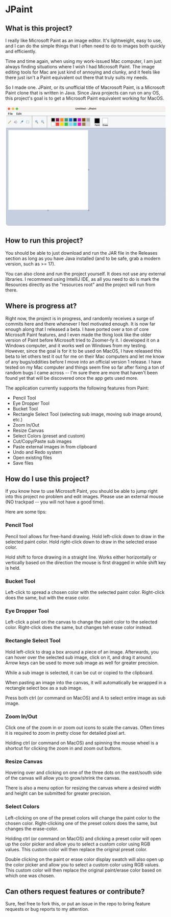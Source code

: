 # JPaint

## What is this project?

I really like Microsoft Paint as an image editor.
It's lightweight, easy to use, and I can do the simple things that I often need to do to images both quickly and efficiently.

Time and time again, when using my work-issued Mac computer, I am just always finding situations where I wish I had Microsoft Paint.
The image editing tools for Mac are just kind of annoying and clunky, and it feels like there just isn't a Paint equivalent out there that truly suits my needs.

So I made one.
JPaint, or its unofficial title of Macrosoft Paint, is a Microsoft Paint clone that is written in Java.
Since Java projects can run on any OS, this project's goal is to get a Microsoft Paint equivalent working for MacOS.

![app-image.png](Assets/app-image.png)

## How to run this project?

You should be able to just download and run the JAR file in the Releases section as long as you have Java installed (and to be safe, grab a modern version, such as >= 17).

You can also clone and run the project yourself.
It does not use any external libraries.
I recommend using IntelliJ IDE, as all you need to do is mark the Resources directly as the "resources root" and the project will run from there.

## Where is progress at?

Right now, the project is in progress, and randomly receives a surge of commits here and there whenever I feel motivated enough.
It is now far enough along that I released a beta.
I have ported over a ton of core Microsoft Paint features, and I even made the thing look like the older version of Paint before Microsoft tried to Zoomer-fy it.
I developed it on a Windows computer, and it works well on Windows from my testing.
However, since the goal is for it to be used on MacOS, I have released this beta to let others test it out for me on their Mac computers and let me know of any bugs/oddities before I move into an official version 1 release.
I have tested on my Mac computer and things seem fine so far after fixing a ton of random bugs I came across -- I'm sure there are more that haven't been found yet that will be discovered once the app gets used more.

The application currently supports the following features from Paint:
- Pencil Tool
- Eye Dropper Tool
- Bucket Tool
- Rectangle Select Tool (selecting sub image, moving sub image around, etc.)
- Zoom In/Out
- Resize Canvas
- Select Colors (preset and custom)
- Cut/Copy/Paste sub images
- Paste external images in from clipboard
- Undo and Redo system
- Open existing files
- Save files

## How do I use this project?

If you know how to use Microsoft Paint, you should be able to jump right into this project no problem and edit images.
Please use an external mouse (NO trackpad -- you will not have a good time).

Here are some tips:

### Pencil Tool

Pencil tool allows for free-hand drawing. 
Hold left-click down to draw in the selected paint color.
Hold right-click down to draw in the selected erase color.

Hold shift to force drawing in a straight line.
Works either horizontally or vertically based on the direction the mouse is first dragged in while shift key is held.

### Bucket Tool

Left-click to spread a chosen color with the selected paint color.
Right-click does the same, but with the erase color.

### Eye Dropper Tool

Left-click a pixel on the canvas to change the paint color to the selected color.
Right-click does the same, but changes teh erase color instead.

### Rectangle Select Tool

Hold left-click to drag a box around a piece of an image.
Afterwards, you can hover over the selected sub image, click on it, and drag it around.
Arrow keys can be used to move sub image as well for greater precision.

While a sub image is selected, it can be cut or copied to the clipboard.

When pasting an image into the canvas, it will automatically be wrapped in a rectangle select box as a sub image.

Press both ctrl (or command on MacOS) and A to select entire image as sub image.

### Zoom In/Out

Click one of the zoom in or zoom out icons to scale the canvas.
Often times it is required to zoom in pretty close for detailed pixel art.

Holding ctrl (or command on MacOS) and spinning the mouse wheel is a shortcut for clicking the zoom in and zoom out buttons.

### Resize Canvas

Hovering over and clicking on one of the three dots on the east/south side of the canvas will allow you to grow/shrink the canvas.

There is also a menu option for resizing the canvas where a desired width and height can be submitted for greater precision.

### Select Colors

Left-clicking on one of the preset colors will change the paint color to the chosen color.
Right-clicking one of the preset colors does the same, but changes the erase-color.

Holding ctrl (or command on MacOS) and clicking a preset color will open up the color picker and allow you to select a custom color using RGB values.
This custom color will then replace the original preset color.

Double clicking on the paint or erase color display swatch will also open up the color picker and allow you to select a custom color using RGB values.
This custom color will then replace the original paint/erase color based on which one was chosen.

## Can others request features or contribute?

Sure, feel free to fork this, or put an issue in the repo to bring feature requests or bug reports to my attention.